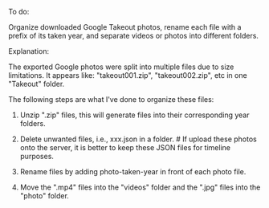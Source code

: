 To do: 

Organize downloaded Google Takeout photos, rename each file with a prefix of its taken year, and separate videos or photos into different folders.

Explanation:

The exported Google photos were split into multiple files due to size limitations. It appears like: "takeout001.zip", "takeout002.zip", etc in one "Takeout" folder.

The following steps are what I've done to organize these files:

1. Unzip ".zip" files, this will generate files into their corresponding year folders.

2. Delete unwanted files, i.e., xxx.json in a folder. # If upload these photos onto the server, it is better to keep these JSON files for timeline purposes.

3. Rename files by adding photo-taken-year in front of each photo file.

4. Move the ".mp4" files into the "videos" folder and the ".jpg" files into the "photo" folder.
